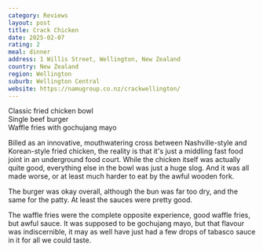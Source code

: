 ```yaml
---
category: Reviews
layout: post
title: Crack Chicken
date: 2025-02-07
rating: 2
meal: dinner
address: 1 Willis Street, Wellington, New Zealand
country: New Zealand
region: Wellington
suburb: Wellington Central
website: https://namugroup.co.nz/crackwellington/
---
```

Classic fried chicken bowl  
Single beef burger  
Waffle fries with gochujang mayo  

Billed as an innovative, mouthwatering cross between Nashville-style and Korean-style fried chicken, the reality is that it's just a middling fast food joint in an underground food court. While the chicken itself was actually quite good, everything else in the bowl was just a huge slog. And it was all made worse, or at least much harder to eat by the awful wooden fork.

The burger was okay overall, although the bun was far too dry, and the same for the patty. At least the sauces were pretty good. 

The waffle fries were the complete opposite experience, good waffle fries, but awful sauce. It was supposed to be gochujang mayo, but that flavour was indiscernible, it may as well have just had a few drops of tabasco sauce in it for all we could taste.
